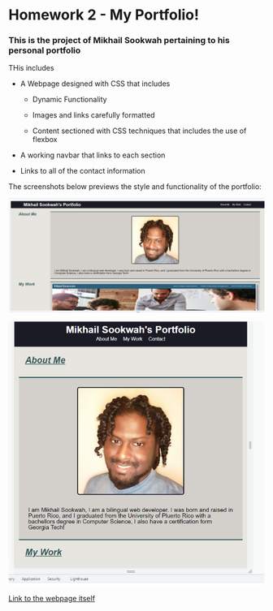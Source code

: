 # Homework 2 - My Portfolio! 

### This is the project of Mikhail Sookwah pertaining to his personal portfolio

THis includes

* A Webpage designed with CSS that includes
    
    * Dynamic Functionality

    * Images and links carefully formatted

    * Content sectioned with CSS techniques that includes the use of flexbox

* A working navbar that links to each section

* Links to all of the contact information

The screenshots below previews the style and functionality of the portfolio: 

![Screenshot of the portfolio in the PC browser format](./assets/images/Screenshot%201.png)

![Screenshot of the portfolio in a tablet and/or mobile format](./assets/images/Screenshot%202.png)

[Link to the webpage itself](https://mikhail25.github.io/Hw2-MyPortfolio/)